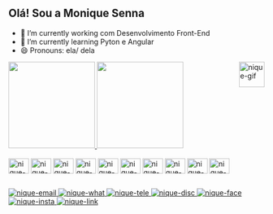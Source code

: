 ## Olá! Sou a Monique Senna

- 🔭 I’m currently working com Desenvolvimento Front-End
- 🌱 I’m currently learning Pyton e Angular
- 😄 Pronouns: ela/ dela

<div>
    <img height="50" width="50" align="right" alt="nique-gif" src="https://cdn.discordapp.com/attachments/1083188248089731112/1083203282295607306/download20230303175950.gif"/>
</div>

 <div>
    <a href="https://github.com/MoniqueSenna">
    <img height="170em" src="https://github-readme-stats.vercel.app/api?username=MoniqueSenna&show_icons=true&theme=tokyonight"/>
    <img height="170em" src="https://github-readme-stats.vercel.app/api/top-langs/?username=MoniqueSenna&layout=compact&theme=tokyonight"/>
    </a>
</div>

<div style="display: inline_block"><br>
    <img align="center" alt="nique-HTML" height="30" width="40" src="https://cdn.jsdelivr.net/gh/devicons/devicon/icons/html5/html5-original.svg" />
    <img align="center" alt="nique-CSS" height="30" width="40" src="https://cdn.jsdelivr.net/gh/devicons/devicon/icons/css3/css3-original.svg" />
     <img align="center" alt="nique-JS" height="30" width="40" src="https://cdn.jsdelivr.net/gh/devicons/devicon/icons/javascript/javascript-original.svg" />
     <img align="center" alt="nique-JQ" height="30" width="40" src="https://cdn.jsdelivr.net/gh/devicons/devicon/icons/jquery/jquery-original.svg" />
     <img align="center" alt="nique-JQ" height="30" width="40" src="https://cdn.jsdelivr.net/gh/devicons/devicon/icons/bootstrap/bootstrap-original.svg" />
     <img align="center" alt="nique-JQ" height="30" width="40" src="https://cdn.jsdelivr.net/gh/devicons/devicon/icons/angularjs/angularjs-original.svg" />
     <img align="center" alt="nique-JQ" height="30" width="40" src="https://cdn.jsdelivr.net/gh/devicons/devicon/icons/grunt/grunt-original.svg" />
     <img align="center" alt="nique-JQ" height="30" width="40" src="https://cdn.jsdelivr.net/gh/devicons/devicon/icons/less/less-plain-wordmark.svg" />
     <img align="center" alt="nique-JQ" height="30" width="40" src="https://cdn.jsdelivr.net/gh/devicons/devicon/icons/sass/sass-original.svg" />
     <img align="center" alt="nique-JQ" height="30" width="40" src="https://cdn.jsdelivr.net/gh/devicons/devicon/icons/python/python-original.svg" />
          
</div>

##

   <div style="display: inline_block">
     <a href="mailto:msenna.castro@gmail.com"><img alt="nique-email" src="https://img.shields.io/badge/Gmail-D14836?style=for-the-badge&logo=gmail&logoColor=white"/>
     <a href="https://wa.me/5521986177865"><img alt="nique-what" src="https://img.shields.io/badge/WhatsApp-25D366?style=for-the-badge&logo=whatsapp&logoColor=white" />
     <a href=""><img alt="nique-tele" src="https://img.shields.io/badge/Telegram-2CA5E0?style=for-the-badge&logo=telegram&logoColor=white" />
     <a href="https://discord.com/channels/@MoniqueSenna#7615"><img alt="nique-disc" src="https://img.shields.io/badge/Discord-7289DA?style=for-the-badge&logo=discord&logoColor=white"/>
     <a href="https://www.facebook.com/sennanique"><img alt="nique-face" src="https://img.shields.io/badge/Facebook-1877F2?style=for-the-badge&logo=facebook&logoColor=white" />
      <a href="https://www.instagram.com/niquesenna/"><img alt="nique-insta" src="https://img.shields.io/badge/Instagram-E4405F?style=for-the-badge&logo=instagram&logoColor=white" />
       <a href="https://www.linkedin.com/in/moniquesenna/"><img alt="nique-link" src="https://img.shields.io/badge/LinkedIn-0077B5?style=for-the-badge&logo=linkedin&logoColor=white" />
   
   </div>
        
 

